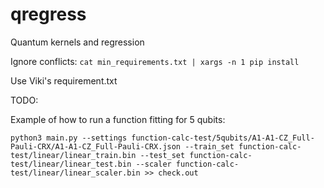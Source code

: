 # qregress
Quantum kernels and regression

Ignore conflicts: `cat min_requirements.txt | xargs -n 1 pip install`

Use Viki's requirement.txt

TODO:


Example of how to run a function fitting for 5 qubits:
```
python3 main.py --settings function-calc-test/5qubits/A1-A1-CZ_Full-Pauli-CRX/A1-A1-CZ_Full-Pauli-CRX.json --train_set function-calc-test/linear/linear_train.bin --test_set function-calc-test/linear/linear_test.bin --scaler function-calc-test/linear/linear_scaler.bin >> check.out
```
